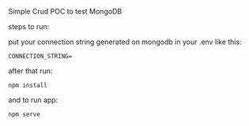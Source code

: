 Simple Crud POC to test MongoDB

steps to run:

put your connection string generated on mongodb in your .env like this:

```
CONNECTION_STRING=
```

after that run:

```
npm install
```

and to run app:

```
npm serve
```
